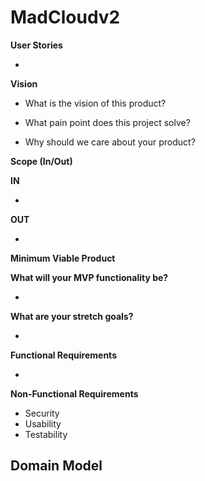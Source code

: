 # MadCloudv2

**User Stories**

- 

**Vision**

- What is the vision of this product?


- What pain point does this project solve?



- Why should we care about your product?



**Scope (In/Out)**

**IN**

- 

**OUT**

-

**Minimum Viable Product**

**What will your MVP functionality be?**

- 

 **What are your stretch goals?**

- 

**Functional Requirements**

- 

**Non-Functional Requirements**

- Security
- Usability
- Testability

## Domain Model
